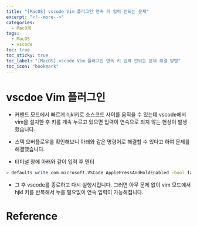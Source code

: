 ```yaml
---
title: "[MacOS] vscode Vim 플러그인 연속 키 입력 안되는 문제"
excerpt: "<!--more-->"
categories:
  - MacO제
tags:
  - MacOS
  - vscode
toc: true
toc_sticky: true
toc_label: "[MacOS] vscode Vim 플러그인 연속 키 입력 안되는 문제 해결 방법"
toc_icon: "bookmark"
---
```


# vscdoe Vim 플러그인

- 커맨드 모드에서 빠르게 hjkl키로 소스코드 사이를 움직을 수 있는데 vscode에서 vim을 설치한 후 키를 계속 누르고 있으면 입력이 연속으로 되지 않는 현상이 발생했습니다.

- 스택 오버플로우를 확인해보니 아래와 같은 명령어로 해결할 수 있다고 하여 문제를 해결했습니다.

- 터미널 창에 아래와 같이 입력 후 엔터

```zsh
> defaults write com.microsoft.VSCode ApplePressAndHoldEnabled -bool false
```

- 그 후 vscode를 종료하고 다시 실행시킵니다. 그러면 아무 문제 없이 vim 모드에서 hjkl 키를 반복해서 누를 필요없이 연속 입력이 가능해집니다.

# Reference
